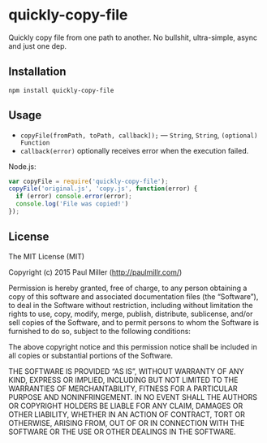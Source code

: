 # quickly-copy-file

Quickly copy file from one path to another. No bullshit, ultra-simple, async and just one dep.

## Installation

`npm install quickly-copy-file`

## Usage

* `copyFile(fromPath, toPath, callback]);` — `String`, `String`, `(optional) Function`
* `callback(error)` optionally receives error when the execution failed.

Node.js:

```javascript
var copyFile = require('quickly-copy-file');
copyFile('original.js', 'copy.js', function(error) {
  if (error) console.error(error);
  console.log('File was copied!')
});
```

## License

The MIT License (MIT)

Copyright (c) 2015 Paul Miller (http://paulmillr.com/)

Permission is hereby granted, free of charge, to any person obtaining a copy
of this software and associated documentation files (the “Software”), to deal
in the Software without restriction, including without limitation the rights
to use, copy, modify, merge, publish, distribute, sublicense, and/or sell
copies of the Software, and to permit persons to whom the Software is
furnished to do so, subject to the following conditions:

The above copyright notice and this permission notice shall be included in
all copies or substantial portions of the Software.

THE SOFTWARE IS PROVIDED “AS IS”, WITHOUT WARRANTY OF ANY KIND, EXPRESS OR
IMPLIED, INCLUDING BUT NOT LIMITED TO THE WARRANTIES OF MERCHANTABILITY,
FITNESS FOR A PARTICULAR PURPOSE AND NONINFRINGEMENT. IN NO EVENT SHALL THE
AUTHORS OR COPYRIGHT HOLDERS BE LIABLE FOR ANY CLAIM, DAMAGES OR OTHER
LIABILITY, WHETHER IN AN ACTION OF CONTRACT, TORT OR OTHERWISE, ARISING FROM,
OUT OF OR IN CONNECTION WITH THE SOFTWARE OR THE USE OR OTHER DEALINGS IN
THE SOFTWARE.
